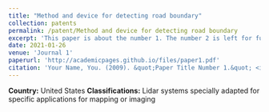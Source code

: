 ```yaml
---
title: "Method and device for detecting road boundary"
collection: patents
permalink: /patent/Method and device for detecting road boundary
excerpt: 'This paper is about the number 1. The number 2 is left for future work.'
date: 2021-01-26
venue: 'Journal 1'
paperurl: 'http://academicpages.github.io/files/paper1.pdf'
citation: 'Your Name, You. (2009). &quot;Paper Title Number 1.&quot; <i>Journal 1</i>. 1(1).'
---
```


**Country:** United States
**Classifications:** Lidar systems specially adapted for specific applications for mapping or imaging
